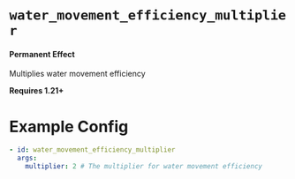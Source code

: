 # `water_movement_efficiency_multiplier`
#### Permanent Effect

Multiplies water movement efficiency

**Requires 1.21+**

# Example Config
```yaml
- id: water_movement_efficiency_multiplier
  args:
    multiplier: 2 # The multiplier for water movement efficiency
```